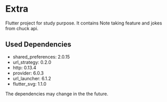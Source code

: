 # Extra

Flutter project for study purpose. It contains Note taking feature and jokes from chuck api.

## Used Dependencies

- shared_preferences: 2.0.15
- url_strategy: 0.2.0
- http: 0.13.4
- provider: 6.0.3
- url_launcher: 6.1.2
- flutter_svg: 1.1.0

The dependencies may change in the the future.
